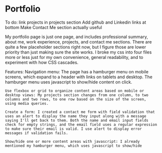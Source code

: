 # Portfolio
To do:
link projects in projects section
Add github and Linkedin links at bottom
Make Contact Me section actually useful

My portfolio page is just one page, and includes professional summary, about me, work experience, projects, and contact me sections. There are quite a few placeholder sections right now, but I figure those are lower priority than just making sure the site works. I broke my css into four files more or less just for my own convenience, general readability, and to experiment with how CSS cascades. 

Features: 
    Navigation menu: The page has a hamburger menu on mobile screens, which expand to a header with links on tablets and desktop. The hamburger menu uses javascript to show/hide content on click. 

    Use flexbox or grid to organize content areas based on mobile or desktop views: My projects section changes from one column, to two columns and two rows, to one row based on the size of the screen, using media queries. 

    Create a form: I created a contact me form with field validation that uses an alert to display the name they input along with a message saying I'll get back to them. Both the name and email input fields check for empty strings, and the email field uses a regular expression to make sure their email is valid. I use alert to display error messages if validation fails.

    Show/hide one or more content areas with javascript: I already mentioned my hamburger menu, which uses javascript to show/hide


